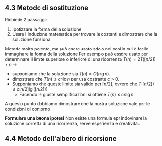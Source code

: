 ## 4.3 Metodo di sostituzione
Richiede 2 passaggi:
1. Ipotizzare la forma della soluzione
2. Usare l'induzione matematica per trovare le costanti e dimostrare che la soluzione funziona

Metodo molto potente, ma può esere usato sdolo nei casi in cui è facile immaginare la forma della soluzione
Per esempio può essdre usato per determinare il limite superiore o inferiore di una ricorrenza
$T(n) = 2T([n/2])+n$ -> 
- supponiamo che la soluzione sia $T(n) = O(n \lg n)$.
- dimostrare che $T(n) \leq cn \lg n$ per usa costrante c > 0.
- Supponiamo che questo limite sia valido per $[n/2]$, ovvero che $T([n/2])\leq c[n/2]\lg([n/2]))$
	- Facendo le giuste semplificazioni si ottiene $T(n) \leq cn \lg n$ 

A questo punto dobbiamo dimostrare che la nostra soluzione vale per le condizioni di contorno

**Formulare una buona ipotesi**
Non esiste una formula epr indovinare la soluzione corretta di una ricorrenza, serve esperienza e creatività..

## 4.4 Metodo dell'albero di ricorsione

